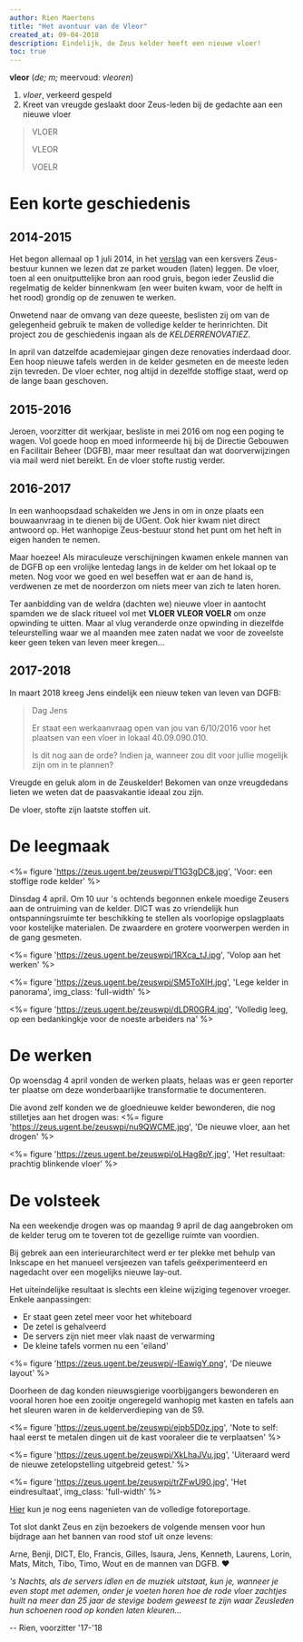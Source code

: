 ```yaml
---
author: Rien Maertens
title: "Het avontuur van de Vleor"
created_at: 09-04-2018
description: Eindelijk, de Zeus kelder heeft een nieuwe vloer!
toc: true
---
```


**vleor** (_de; m;_ meervoud: _vleoren_)

  1. _vloer_, verkeerd gespeld
  2. Kreet van vreugde geslaakt door Zeus-leden bij de gedachte aan een nieuwe vloer

  > VLOER
  >
  > VLEOR
  >
  > VOELR

# Een korte geschiedenis

## 2014-2015

Het begon allemaal op 1 juli 2014, in het [verslag](https://zeus.ugent.be/about/verslagen/14-15/2014-07-01.pdf) van een kersvers Zeus-bestuur kunnen we lezen dat ze parket wouden (laten) leggen.
De vloer, toen al een onuitputtelijke bron aan rood gruis, begon ieder Zeuslid die regelmatig de kelder binnenkwam (en weer buiten kwam, voor de helft in het rood) grondig op de zenuwen te werken.

Onwetend naar de omvang van deze queeste, beslisten zij om van de gelegenheid gebruik te maken de volledige kelder te herinrichten.
Dit project zou de geschiedenis ingaan als de _KELDERRENOVATIEZ_.

In april van datzelfde academiejaar gingen deze renovaties inderdaad door.
Een hoop nieuwe tafels werden in de kelder gesmeten en de meeste leden zijn tevreden.
De vloer echter, nog altijd in dezelfde stoffige staat, werd op de lange baan geschoven.

## 2015-2016

Jeroen, voorzitter dit werkjaar, besliste in mei 2016 om nog een poging te wagen.
Vol goede hoop en moed informeerde hij bij de Directie Gebouwen en Facilitair Beheer (DGFB), maar meer resultaat dan wat doorverwijzingen via mail werd niet bereikt.
En de vloer stofte rustig verder.

## 2016-2017

In een wanhoopsdaad schakelden we Jens in om in onze plaats een bouwaanvraag in te dienen bij de UGent. Ook hier kwam niet direct antwoord op. Het wanhopige Zeus-bestuur stond het punt om het heft in eigen handen te nemen.

Maar hoezee! Als miraculeuze verschijningen kwamen enkele mannen van de DGFB op een vrolijke lentedag langs in de kelder om het lokaal op te meten. Nog voor we goed en wel beseffen wat er aan de hand is, verdwenen ze met de noorderzon om niets meer van zich te laten horen.

Ter aanbidding van de weldra (dachten we) nieuwe vloer in aantocht spamden we de slack ritueel vol met **VLOER VLEOR VOELR** om onze opwinding te uitten. Maar al vlug veranderde onze opwinding in diezelfde teleurstelling waar we al maanden mee zaten nadat we voor de zoveelste keer geen teken van leven meer kregen...

## 2017-2018

In maart 2018 kreeg Jens eindelijk een nieuw teken van leven van DGFB:

> Dag Jens
>
> Er staat een werkaanvraag open van jou van 6/10/2016 voor het plaatsen
van een vloer in lokaal 40.09.090.010.
>
> Is dit nog aan de orde? Indien ja, wanneer zou dit voor jullie mogelijk
zijn om in te plannen?

Vreugde en geluk alom in de Zeuskelder!
Bekomen van onze vreugdedans lieten we weten dat de paasvakantie ideaal zou zijn.

De vloer, stofte zijn laatste stoffen uit.

# De leegmaak

<%= figure 'https://zeus.ugent.be/zeuswpi/T1G3gDC8.jpg', 'Voor: een stoffige rode kelder' %>

Dinsdag 4 april. Om 10 uur 's ochtends begonnen enkele moedige Zeusers aan de ontruiming van de kelder.
DICT was zo vriendelijk hun ontspanningsruimte ter beschikking te stellen als voorlopige opslagplaats voor kostelijke materialen.
De zwaardere en grotere voorwerpen werden in de gang gesmeten.


<%= figure 'https://zeus.ugent.be/zeuswpi/1RXca_tJ.jpg', 'Volop aan het werken' %>


<%= figure 'https://zeus.ugent.be/zeuswpi/SM5ToXlH.jpg', 'Lege kelder in panorama', img_class: 'full-width' %>


<%= figure 'https://zeus.ugent.be/zeuswpi/dLDR0GR4.jpg', 'Volledig leeg, op een bedankingkje voor de noeste arbeiders na' %>

# De werken
Op woensdag 4 april vonden de werken plaats, helaas was er geen reporter ter plaatse om deze wonderbaarlijke transformatie te documenteren.

Die avond zelf konden we de gloednieuwe kelder bewonderen, die nog stilletjes aan het drogen was:
<%= figure 'https://zeus.ugent.be/zeuswpi/nu9QWCME.jpg', 'De nieuwe vloer, aan het drogen' %>

<%= figure 'https://zeus.ugent.be/zeuswpi/oLHag8pY.jpg', 'Het resultaat: prachtig blinkende vloer' %>

# De volsteek
Na een weekendje drogen was op maandag 9 april de dag aangebroken om de kelder terug om te toveren tot de gezellige ruimte van voordien.

Bij gebrek aan een interieurarchitect werd er ter plekke met behulp van Inkscape en het manueel versjeezen van tafels geëxperimenteerd en nagedacht over een mogelijks nieuwe lay-out.

Het uiteindelijke resultaat is slechts een kleine wijziging tegenover vroeger. Enkele aanpassingen:

 - Er staat geen zetel meer voor het whiteboard
 - De zetel is gehalveerd
 - De servers zijn niet meer vlak naast de verwarming
 - De kleine tafels vormen nu een 'eiland'

<%= figure 'https://zeus.ugent.be/zeuswpi/-lEawigY.png', 'De nieuwe layout' %>

Doorheen de dag konden nieuwsgierige voorbijgangers bewonderen en vooral horen hoe een zooitje ongeregeld wanhopig met kasten en tafels aan het sleuren waren in de kelderverdieping van de S9.

<%= figure 'https://zeus.ugent.be/zeuswpi/ejpb5D0z.jpg', 'Note to self: haal eerst te metalen dingen uit de kast vooraleer die te verplaatsen' %>

<%= figure 'https://zeus.ugent.be/zeuswpi/XkLhaJVu.jpg', 'Uiteraard werd de nieuwe zetelopstelling uitgebreid getest.' %>

<%= figure 'https://zeus.ugent.be/zeuswpi/trZFwU90.jpg', 'Het eindresultaat', img_class: 'full-width' %>

[Hier](https://photos.app.goo.gl/msViDCs4CtUFM90D2) kun je nog eens nagenieten van de volledige fotoreportage.

Tot slot dankt Zeus en zijn bezoekers de volgende mensen voor hun bijdrage aan het bannen van rood stof uit onze levens:

Arne, Benji, DICT, Elo, Francis, Gilles, Isaura, Jens, Kenneth, Laurens, Lorin, Mats, Mitch, Tibo, Timo, Wout en de mannen van DGFB. ❤

_'s Nachts, als de servers idlen en de muziek uitstaat, kun je, wanneer je even stopt met ademen, onder je voeten horen hoe de rode vloer zachtjes huilt na meer dan 25 jaar de stevige bodem geweest te zijn waar Zeusleden hun schoenen rood op konden laten kleuren..._

-- Rien, voorzitter '17-'18
